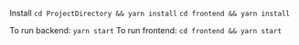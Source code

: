 Install
`cd ProjectDirectory && yarn install`
`cd frontend && yarn install`

To run backend:
`yarn start`
To run frontend:
`cd frontend && yarn start`

